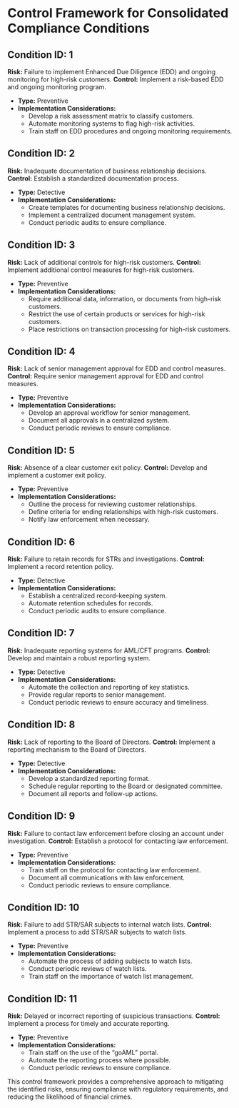 # Control Framework for Consolidated Compliance Conditions

## Condition ID: 1
**Risk:** Failure to implement Enhanced Due Diligence (EDD) and ongoing monitoring for high-risk customers.
**Control:** Implement a risk-based EDD and ongoing monitoring program.
- **Type:** Preventive
- **Implementation Considerations:** 
  - Develop a risk assessment matrix to classify customers.
  - Automate monitoring systems to flag high-risk activities.
  - Train staff on EDD procedures and ongoing monitoring requirements.

## Condition ID: 2
**Risk:** Inadequate documentation of business relationship decisions.
**Control:** Establish a standardized documentation process.
- **Type:** Detective
- **Implementation Considerations:** 
  - Create templates for documenting business relationship decisions.
  - Implement a centralized document management system.
  - Conduct periodic audits to ensure compliance.

## Condition ID: 3
**Risk:** Lack of additional controls for high-risk customers.
**Control:** Implement additional control measures for high-risk customers.
- **Type:** Preventive
- **Implementation Considerations:** 
  - Require additional data, information, or documents from high-risk customers.
  - Restrict the use of certain products or services for high-risk customers.
  - Place restrictions on transaction processing for high-risk customers.

## Condition ID: 4
**Risk:** Lack of senior management approval for EDD and control measures.
**Control:** Require senior management approval for EDD and control measures.
- **Type:** Preventive
- **Implementation Considerations:** 
  - Develop an approval workflow for senior management.
  - Document all approvals in a centralized system.
  - Conduct periodic reviews to ensure compliance.

## Condition ID: 5
**Risk:** Absence of a clear customer exit policy.
**Control:** Develop and implement a customer exit policy.
- **Type:** Preventive
- **Implementation Considerations:** 
  - Outline the process for reviewing customer relationships.
  - Define criteria for ending relationships with high-risk customers.
  - Notify law enforcement when necessary.

## Condition ID: 6
**Risk:** Failure to retain records for STRs and investigations.
**Control:** Implement a record retention policy.
- **Type:** Detective
- **Implementation Considerations:** 
  - Establish a centralized record-keeping system.
  - Automate retention schedules for records.
  - Conduct periodic audits to ensure compliance.

## Condition ID: 7
**Risk:** Inadequate reporting systems for AML/CFT programs.
**Control:** Develop and maintain a robust reporting system.
- **Type:** Detective
- **Implementation Considerations:** 
  - Automate the collection and reporting of key statistics.
  - Provide regular reports to senior management.
  - Conduct periodic reviews to ensure accuracy and timeliness.

## Condition ID: 8
**Risk:** Lack of reporting to the Board of Directors.
**Control:** Implement a reporting mechanism to the Board of Directors.
- **Type:** Detective
- **Implementation Considerations:** 
  - Develop a standardized reporting format.
  - Schedule regular reporting to the Board or designated committee.
  - Document all reports and follow-up actions.

## Condition ID: 9
**Risk:** Failure to contact law enforcement before closing an account under investigation.
**Control:** Establish a protocol for contacting law enforcement.
- **Type:** Preventive
- **Implementation Considerations:** 
  - Train staff on the protocol for contacting law enforcement.
  - Document all communications with law enforcement.
  - Conduct periodic reviews to ensure compliance.

## Condition ID: 10
**Risk:** Failure to add STR/SAR subjects to internal watch lists.
**Control:** Implement a process to add STR/SAR subjects to watch lists.
- **Type:** Preventive
- **Implementation Considerations:** 
  - Automate the process of adding subjects to watch lists.
  - Conduct periodic reviews of watch lists.
  - Train staff on the importance of watch list management.

## Condition ID: 11
**Risk:** Delayed or incorrect reporting of suspicious transactions.
**Control:** Implement a process for timely and accurate reporting.
- **Type:** Preventive
- **Implementation Considerations:** 
  - Train staff on the use of the “goAML” portal.
  - Automate the reporting process where possible.
  - Conduct periodic reviews to ensure compliance.

This control framework provides a comprehensive approach to mitigating the identified risks, ensuring compliance with regulatory requirements, and reducing the likelihood of financial crimes.